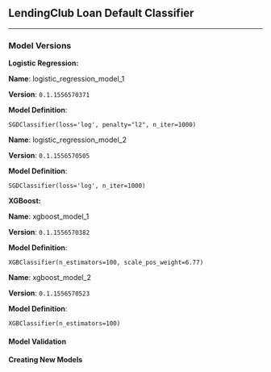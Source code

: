 ## LendingClub Loan Default Classifier
-------

### Model Versions

**Logistic Regression:**

**Name**: logistic_regression_model_1

**Version**: `0.1.1556570371`

**Model Definition**:
```
SGDClassifier(loss='log', penalty="l2", n_iter=1000)
```

**Name**: logistic_regression_model_2

**Version**: `0.1.1556570505`

**Model Definition**:
```
SGDClassifier(loss='log', n_iter=1000)
```

**XGBoost:**

**Name**: xgboost_model_1

**Version**: `0.1.1556570382`

**Model Definition**:
```
XGBClassifier(n_estimators=100, scale_pos_weight=6.77)
```

**Name**: xgboost_model_2

**Version**: `0.1.1556570523`

**Model Definition**:
```
XGBClassifier(n_estimators=100)
```


#### Model Validation

#### Creating New Models

